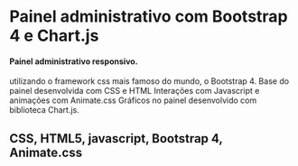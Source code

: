 # Painel administrativo com Bootstrap 4 e Chart.js
#### Painel administrativo responsivo.
utilizando o framework css mais famoso do mundo, o Bootstrap 4.
Base do painel desenvolvida  com CSS e HTML
Interações com Javascript e animações com Animate.css
Gráficos no painel desenvolvido com biblioteca Chart.js.

## CSS, HTML5, javascript, Bootstrap 4, Animate.css 